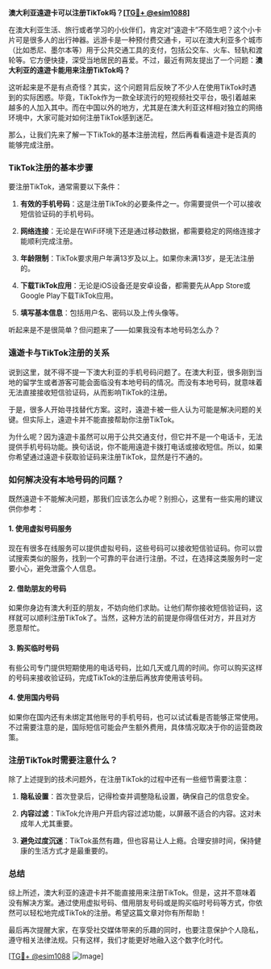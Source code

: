 **澳大利亚遠遊卡可以注册TikTok吗？[[TG💪+ @esim1088](https://t.me/s/esim1088)]**

在澳大利亚生活、旅行或者学习的小伙伴们，肯定对“遠遊卡”不陌生吧？这个小卡片可是很多人的出行神器。远游卡是一种预付费交通卡，可以在澳大利亚多个城市（比如悉尼、墨尔本等）用于公共交通工具的支付，包括公交车、火车、轻轨和渡轮等。它方便快捷，深受当地居民的喜爱。不过，最近有网友提出了一个问题：**澳大利亚的遠遊卡能用来注册TikTok吗？**

这听起来是不是有点奇怪？其实，这个问题背后反映了不少人在使用TikTok时遇到的实际困惑。毕竟，TikTok作为一款全球流行的短视频社交平台，吸引着越来越多的人加入其中。而在中国以外的地方，尤其是在澳大利亚这样相对独立的网络环境中，大家可能对如何注册TikTok感到迷茫。

那么，让我们先来了解一下TikTok的基本注册流程，然后再看看遠遊卡是否真的能够完成注册。

### TikTok注册的基本步骤

要注册TikTok，通常需要以下条件：

1. **有效的手机号码**：这是注册TikTok的必要条件之一。你需要提供一个可以接收短信验证码的手机号码。
   
2. **网络连接**：无论是在WiFi环境下还是通过移动数据，都需要稳定的网络连接才能顺利完成注册。

3. **年龄限制**：TikTok要求用户年满13岁及以上。如果你未满13岁，是无法注册的。

4. **下载TikTok应用**：无论是iOS设备还是安卓设备，都需要先从App Store或Google Play下载TikTok应用。

5. **填写基本信息**：包括用户名、密码以及上传头像等。

听起来是不是很简单？但问题来了——如果我没有本地号码怎么办？

### 遠遊卡与TikTok注册的关系

说到这里，就不得不提一下澳大利亚的手机号码问题了。在澳大利亚，很多刚到当地的留学生或者游客可能会面临没有本地号码的情况。而没有本地号码，就意味着无法直接接收短信验证码，从而影响TikTok的注册。

于是，很多人开始寻找替代方案。这时，遠遊卡被一些人认为可能是解决问题的关键。但实际上，遠遊卡并不能直接帮助你注册TikTok。

为什么呢？因为遠遊卡虽然可以用于公共交通支付，但它并不是一个电话卡，无法提供手机号码功能。换句话说，你不能用遠遊卡拨打电话或接收短信。所以，如果你希望通过遠遊卡获取验证码来注册TikTok，显然是行不通的。

### 如何解决没有本地号码的问题？

既然遠遊卡不能解决问题，那我们应该怎么办呢？别担心，这里有一些实用的建议供你参考：

#### 1. 使用虚拟号码服务

现在有很多在线服务可以提供虚拟号码，这些号码可以接收短信验证码。你可以尝试搜索类似的服务，找到一个可靠的平台进行注册。不过，在选择这类服务时一定要小心，避免泄露个人信息。

#### 2. 借助朋友的号码

如果你身边有澳大利亚的朋友，不妨向他们求助。让他们帮你接收短信验证码，这样就可以顺利注册TikTok了。当然，这种方法的前提是你得信任对方，并且对方愿意帮忙。

#### 3. 购买临时号码

有些公司专门提供短期使用的电话号码，比如几天或几周的时间。你可以购买这样的号码来接收验证码，完成TikTok的注册后再放弃使用该号码。

#### 4. 使用国内号码

如果你在国内还有未绑定其他账号的手机号码，也可以试试看是否能够正常使用。不过需要注意的是，国际短信可能会产生额外费用，具体情况取决于你的运营商政策。

### 注册TikTok时需要注意什么？

除了上述提到的技术问题外，在注册TikTok的过程中还有一些细节需要注意：

1. **隐私设置**：首次登录后，记得检查并调整隐私设置，确保自己的信息安全。

2. **内容过滤**：TikTok允许用户开启内容过滤功能，以屏蔽不适合的内容。这对未成年人尤其重要。

3. **避免过度沉迷**：TikTok虽然有趣，但也容易让人上瘾。合理安排时间，保持健康的生活方式才是最重要的。

### 总结

综上所述，澳大利亚的遠遊卡并不能直接用来注册TikTok。但是，这并不意味着没有解决方案。通过使用虚拟号码、借用朋友号码或是购买临时号码等方式，你依然可以轻松地完成TikTok的注册。希望这篇文章对你有所帮助！

最后再次提醒大家，在享受社交媒体带来的乐趣的同时，也要注意保护个人隐私，遵守相关法律法规。只有这样，我们才能更好地融入这个数字化时代。

[[TG💪+ @esim1088](https://t.me/s/esim1088) ![Image](https://i.postimg.cc/4NQfJmqS/Snipaste-2025-05-13-00-14-12.png)]